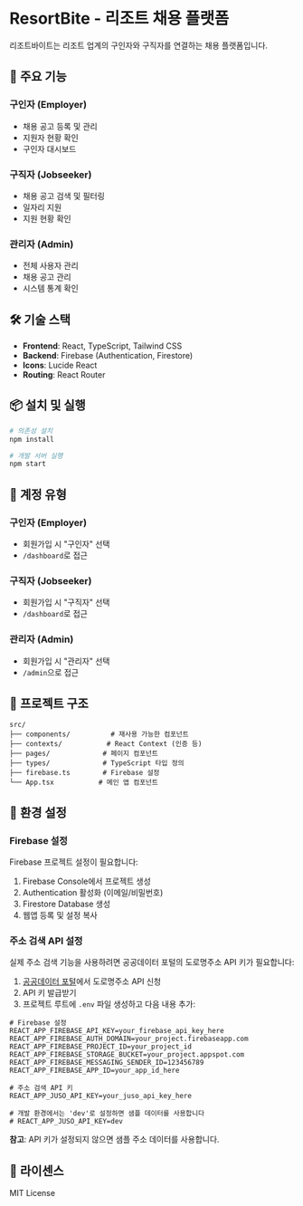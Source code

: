 # ResortBite - 리조트 채용 플랫폼

리조트바이트는 리조트 업계의 구인자와 구직자를 연결하는 채용 플랫폼입니다.

## 🚀 주요 기능

### 구인자 (Employer)
- 채용 공고 등록 및 관리
- 지원자 현황 확인
- 구인자 대시보드

### 구직자 (Jobseeker)
- 채용 공고 검색 및 필터링
- 일자리 지원
- 지원 현황 확인

### 관리자 (Admin)
- 전체 사용자 관리
- 채용 공고 관리
- 시스템 통계 확인

## 🛠️ 기술 스택

- **Frontend**: React, TypeScript, Tailwind CSS
- **Backend**: Firebase (Authentication, Firestore)
- **Icons**: Lucide React
- **Routing**: React Router

## 📦 설치 및 실행

```bash
# 의존성 설치
npm install

# 개발 서버 실행
npm start
```

## 🔐 계정 유형

### 구인자 (Employer)
- 회원가입 시 "구인자" 선택
- `/dashboard`로 접근

### 구직자 (Jobseeker)
- 회원가입 시 "구직자" 선택
- `/dashboard`로 접근

### 관리자 (Admin)
- 회원가입 시 "관리자" 선택
- `/admin`으로 접근

## 📁 프로젝트 구조

```
src/
├── components/          # 재사용 가능한 컴포넌트
├── contexts/           # React Context (인증 등)
├── pages/             # 페이지 컴포넌트
├── types/             # TypeScript 타입 정의
├── firebase.ts        # Firebase 설정
└── App.tsx           # 메인 앱 컴포넌트
```

## 🔧 환경 설정

### Firebase 설정
Firebase 프로젝트 설정이 필요합니다:
1. Firebase Console에서 프로젝트 생성
2. Authentication 활성화 (이메일/비밀번호)
3. Firestore Database 생성
4. 웹앱 등록 및 설정 복사

### 주소 검색 API 설정
실제 주소 검색 기능을 사용하려면 공공데이터 포털의 도로명주소 API 키가 필요합니다:

1. [공공데이터 포털](https://www.data.go.kr/data/15000661/openapi.do)에서 도로명주소 API 신청
2. API 키 발급받기
3. 프로젝트 루트에 `.env` 파일 생성하고 다음 내용 추가:

```env
# Firebase 설정
REACT_APP_FIREBASE_API_KEY=your_firebase_api_key_here
REACT_APP_FIREBASE_AUTH_DOMAIN=your_project.firebaseapp.com
REACT_APP_FIREBASE_PROJECT_ID=your_project_id
REACT_APP_FIREBASE_STORAGE_BUCKET=your_project.appspot.com
REACT_APP_FIREBASE_MESSAGING_SENDER_ID=123456789
REACT_APP_FIREBASE_APP_ID=your_app_id_here

# 주소 검색 API 키
REACT_APP_JUSO_API_KEY=your_juso_api_key_here

# 개발 환경에서는 'dev'로 설정하면 샘플 데이터를 사용합니다
# REACT_APP_JUSO_API_KEY=dev
```

**참고**: API 키가 설정되지 않으면 샘플 주소 데이터를 사용합니다.

## 📝 라이센스

MIT License 